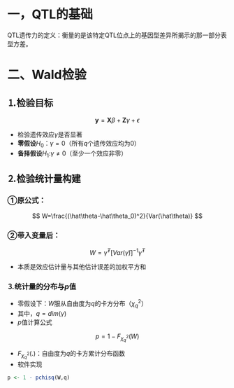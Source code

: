 # 一，QTL的基础

QTL遗传力的定义：衡量的是该特定QTL位点上的基因型差异所揭示的那一部分表型方差。

# 二、Wald检验

## &#9352;检验目标

$$
\mathbf{y}=\mathbf{X}\beta+\mathbf{Z}\gamma+\epsilon
$$

* 检验遗传效应$\gamma$是否显著
* **零假设**$H_0$：$\gamma = 0$（所有$q$个遗传效应均为0）
* **备择假设**$H_1$:$\gamma \neq 0$（至少一个效应非零）

## &#9353;检验统计量构建

### &#9312;原公式：

$$
W=\frac{(\hat\theta-\hat\theta_0)^2}{Var(\hat\theta)}
$$

### &#9313;带入变量后：

$$
W=\hat\gamma^T[Var(\hat\gamma)]^{-1}\hat\gamma^T
$$

* 本质是效应估计量与其他估计误差的加权平方和

### &#9354;统计量的分布与$p$值

* 零假设下：$W$服从自由度为$q$的卡方分布（$\chi^2_q$）
* 其中，$q=dim(\gamma)$
* $p$值计算公式

$$
p=1-F_{\chi^2_q}(W)
$$

* $F_{\chi^2_q}(.)$：自由度为$q$的卡方累计分布函数
* 软件实现

```R
p <- 1 - pchisq(W,q)
```

